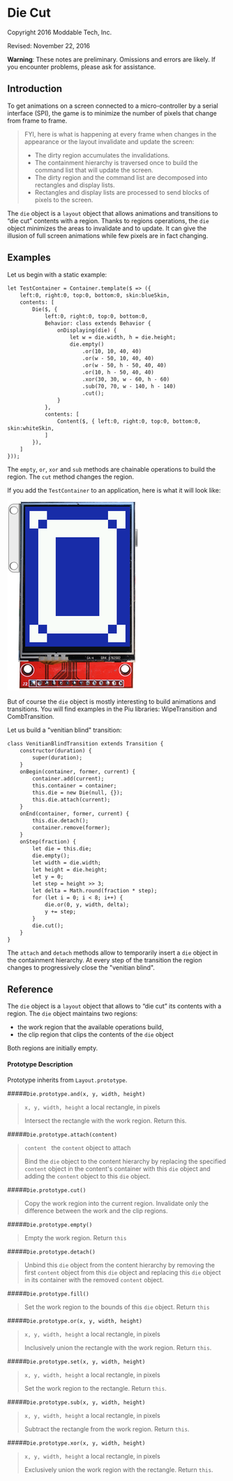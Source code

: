 # Die Cut

Copyright 2016 Moddable Tech, Inc.

Revised: November 22, 2016

**Warning**: These notes are preliminary. Omissions and errors are likely. If you encounter problems, please ask for assistance.

## Introduction

To get animations on a screen connected to a micro-controller by a serial interface (SPI), the game is to minimize the number of pixels that change from frame to frame.

> FYI, here is what is happening at every frame when changes in the appearance or the layout invalidate and update the screen:
> 
> - The dirty region accumulates the invalidations.
> - The containment hierarchy is traversed once to build the command list that will update the screen.
> - The dirty region and the command list are decomposed into rectangles and display lists.
> - Rectangles and display lists are processed to send blocks of pixels to the screen.

The `die` object is a `layout` object that allows animations and transitions to “die cut” contents with a region. Thanks to regions operations, the `die` object minimizes the areas to invalidate and to update. It can give the illusion of full screen animations while few pixels are in fact changing.

## Examples

Let us begin with a static example:

	let TestContainer = Container.template($ => ({
		left:0, right:0, top:0, bottom:0, skin:blueSkin,
		contents: [
			Die($, {
				left:0, right:0, top:0, bottom:0,
				Behavior: class extends Behavior {
					onDisplaying(die) {
						let w = die.width, h = die.height;
						die.empty()
							.or(10, 10, 40, 40)
							.or(w - 50, 10, 40, 40)
							.or(w - 50, h - 50, 40, 40)
							.or(10, h - 50, 40, 40)
							.xor(30, 30, w - 60, h - 60)
							.sub(70, 70, w - 140, h - 140)
							.cut();
					}
				},
				contents: [
					Content($, { left:0, right:0, top:0, bottom:0, skin:whiteSkin,
				]
			}),
		]
	}));
	
The `empty`, `or`, `xor` and `sub` methods are chainable operations to build the region. The `cut` method changes the region.

If you add the `TestContainer` to an application, here is what it will look like:

![](./../assets/die-cut.png)

But of course the `die` object is mostly interesting to build animations and transitions. You will find examples in the Piu libraries: WipeTransition and CombTransition. 

Let us build a "venitian blind" transition:

	class VenitianBlindTransition extends Transition {
		constructor(duration) {
			super(duration);
		}
		onBegin(container, former, current) {
			container.add(current);
			this.container = container;
			this.die = new Die(null, {});
			this.die.attach(current);
		}
		onEnd(container, former, current) {
			this.die.detach();
			container.remove(former);
		}
		onStep(fraction) {
			let die = this.die;
			die.empty();
			let width = die.width;
			let height = die.height;
			let y = 0;
			let step = height >> 3;
			let delta = Math.round(fraction * step);
			for (let i = 0; i < 8; i++) {
				die.or(0, y, width, delta);
				y += step;
			}
			die.cut();
		}
	}

The `attach` and `detach` methods allow to temporarily insert a `die` object in the containment hierarchy. At every step of the transition the region changes to progressively close the "venitian blind".

## Reference

The `die` object is a `layout` object that allows to “die cut” its contents with a region. The `die` object maintains two regions: 

- the work region that the available operations build, 
- the clip region that clips the contents of the `die` object

Both regions are initially empty.

#### Prototype Description

Prototype inherits from `Layout.prototype`.

#####`Die.prototype.and(x, y, width, height)`

> `x, y, width, height` a local rectangle, in pixels
> 
> Intersect the rectangle with the work region. Return this.

#####`Die.prototype.attach(content)`

> `content ` the `content` object to attach
> 
> Bind the `die` object to the content hierarchy by replacing the specified `content` object in the content's container with this `die` object and adding the `content` object to this `die` object.

#####`Die.prototype.cut()`

>  Copy the work region into the current region. Invalidate only the difference between the work and the clip regions.

#####`Die.prototype.empty()`

> Empty the work region. Return `this`

#####`Die.prototype.detach()`

> Unbind this `die` object from the content hierarchy by removing the first `content` object from this `die` object and replacing this `die` object in its container with the removed `content` object.

#####`Die.prototype.fill()`

> Set the work region to the bounds of this `die` object. Return `this`

#####`Die.prototype.or(x, y, width, height)`

> `x, y, width, height` a local rectangle, in pixels
> 
> Inclusively union the rectangle with the work region. Return `this`.

#####`Die.prototype.set(x, y, width, height)`

> `x, y, width, height` a local rectangle, in pixels
> 
> Set the work region to the rectangle. Return `this`.

#####`Die.prototype.sub(x, y, width, height)`

> `x, y, width, height` a local rectangle, in pixels
> 
> Subtract the rectangle from the work region. Return `this`.

#####`Die.prototype.xor(x, y, width, height)`

> `x, y, width, height` a local rectangle, in pixels
> 
> Exclusively union the work region with the rectangle. Return `this`.





